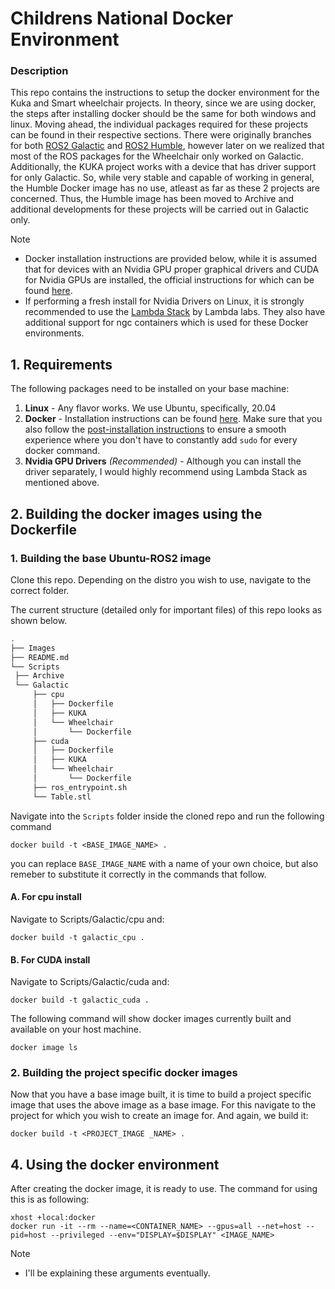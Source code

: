 # Childrens National Docker Environment

### Description
This repo contains the instructions to setup the docker environment for the Kuka and Smart wheelchair projects. In theory, since we are using docker, the steps after installing docker should be the same for both windows and linux. Moving ahead, the individual packages required for these projects can be found in their respective sections. There were originally branches for both [ROS2 Galactic](https://docs.ros.org/en/galactic/index.html) and [ROS2 Humble](https://docs.ros.org/en/humble/index.html), however later on we realized that most of the ROS packages for the Wheelchair only worked on Galactic. Additionally, the KUKA project works with a device that has driver support for only Galactic. So, while very stable and capable of working in general, the Humble Docker image has no use, atleast as far as these 2 projects are concerned. Thus, the Humble image has been moved to Archive and additional developments for these projects will be carried out in Galactic only.

>[!Note]
>- Docker installation instructions are provided below, while it is assumed that for devices with an Nvidia GPU proper graphical drivers and CUDA for Nvidia GPUs are installed, the official instructions for which can be found [here](https://docs.nvidia.com/cuda/cuda-installation-guide-linux/contents.html).
>- If performing a fresh install for Nvidia Drivers on Linux, it is strongly recommended to use the [Lambda Stack](https://lambdalabs.com/lambda-stack-deep-learning-software) by Lambda labs. They also have additional support for ngc containers which is used for these Docker environments.

## 1. Requirements

The following packages need to be installed on your base machine:

1. **Linux** - Any flavor works. We use Ubuntu, specifically,  20.04
2. **Docker** - Installation instructions can be found [here](https://docs.docker.com/engine/install/). Make sure that you also follow the [post-installation instructions](https://docs.docker.com/engine/install/linux-postinstall/) to ensure a smooth experience where you don't have to constantly add `sudo` for every docker command.
3. **Nvidia GPU Drivers** _(Recommended)_ - Although you can install the driver separately, I would highly recommend using Lambda Stack as mentioned above.
<!-- The contents of this repo were tested on the following system:

 1. _Base Operating System_ - Ubuntu 20.04 [Focal Fossa](https://releases.ubuntu.com/focal/)
 2. _CPU_ - 11th Gen Intel(R) Core(TM) i7-11800H @ 2.30GHz
 3. _GPU_
    - Model - RTX 3080 Mobile
    - Driver Version - 535.113.01
    - CUDA Version - 12.2
 4. _RAM_ - 32GB
 5. _Docker version_ - 24.0.6
 6. _ROS 2 Distro_ - [Galactic](https://docs.ros.org/en/galactic/index.html) OR [Humble](https://docs.ros.org/en/humble/index.html)  -->

<!-- ## 2. Downloading Ubuntu 20.04/22.04 with ROS 2 Docker image

After succesfully installing docker pull the custom docker image created by [Allison Thackston](https://www.allisonthackston.com/) on [Dockerhub](https://hub.docker.com/r/althack/ros2).

> [!Warning]
> Make sure that you choose the right OS, the right cuda version, and the right Distribution compatible with your system, in this specified order.
> 1. Ubuntu 20.04 - ROS Galactic
> 2. Ubuntu 22.04 - ROS Humble

> [!Important]
> Galactic has reached End of Life (EOL) so there may be issues in the future such as Nvidia CUDA image version mismatch. In the image provided by Allison Thackston uses CUDA 11.7. However, that version does not exist on Dockerhub (atleast not anymore to my knowledge) and thus if you try to docker-run it directly, it will pop up with an error. Simplest method to counter this is to go to Nvidia's Dockerhub ([nvidia/cuda](https://hub.docker.com/r/nvidia/cuda)) and select the correct docker image.

### A. Pulling the galactic image

   1. If you **have** CUDA enabled GPU:
      ```Shell
      docker pull althack/ros2:galactic-cuda-gazebo-nvidia-2022-12-01
      ```

   2. If you **DON'T have** CUDA enabled GPU:
      ```Shell
      docker pull althack/ros2:galactic-gazebo-2022-12-01
      ``` 

### B. Pulling the Humble image

   1. If you **have** CUDA enabled GPU:
      ```Shell
      docker pull althack/ros2:humble-cuda-full-2024-02-01
      ```

   2. If you **DON'T have** CUDA enabled GPU:
      ```Shell
      docker pull althack/ros2:humble-full-2024-02-01
      ```
> [!Note]
> For further uses we have assumed **CUDA enabled systems with a Humble installation**. -->

## 2. Building the docker images using the Dockerfile

   ### 1. Building the base Ubuntu-ROS2 image
   Clone this repo. Depending on the distro you wish to use, navigate to the correct folder.

   The current structure (detailed only for important files) of this repo looks as shown below.

   ```bash
.
├── Images
├── README.md
└── Scripts
    ├── Archive
    └── Galactic
        ├── cpu
        │   ├── Dockerfile
        │   ├── KUKA
        │   └── Wheelchair
        │       └── Dockerfile
        ├── cuda
        │   ├── Dockerfile
        │   ├── KUKA
        │   └── Wheelchair
        │       └── Dockerfile
        ├── ros_entrypoint.sh
        └── Table.stl
   ```

   Navigate into the `Scripts` folder inside the cloned repo and run the following command

   ```Shell
   docker build -t <BASE_IMAGE_NAME> .
   ```

   you can replace `BASE_IMAGE_NAME` with a name of your own choice, but also remeber to substitute it correctly in the commands that follow.

   #### A. For cpu install

   Navigate to Scripts/Galactic/cpu and:

   ```Shell
   docker build -t galactic_cpu .
   ```
   #### B. For CUDA install

   Navigate to Scripts/Galactic/cuda and:
   ```Shell
   docker build -t galactic_cuda .
   ``` 

   The following command will show docker images currently built and available on your host machine.

   ```Shell
   docker image ls
   ```

   ### 2. Building the project specific docker images

   Now that you have a base image built, it is time to build a project specific image that uses the above image as a base image. For this navigate to the project for which you wish to create an image for. And again, we build it:

   ```Shell
   docker build -t <PROJECT_IMAGE _NAME> .
   ``` 

## 4. Using the docker environment

After creating the docker image, it is ready to use. The command for using this is as following:

```Shell
xhost +local:docker
docker run -it --rm --name=<CONTAINER_NAME> --gpus=all --net=host --pid=host --privileged --env="DISPLAY=$DISPLAY" <IMAGE_NAME>
```

>[!Note]
>- I'll be explaining these arguments eventually.

<!-- ## 6. Using the IIWA stack

We use the (kind of) official [lbr-stack](https://github.com/lbr-stack/lbr_fri_ros2_stack/tree/humble). You don't need to download that but it needs to be built after starting the docker. The docker is started with `root` access by default. -->